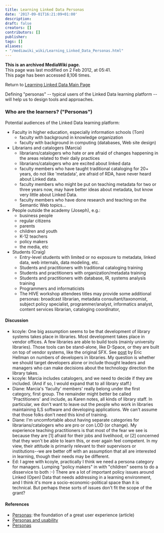 ```yaml
---
title: Learning Linked Data Personas
date: '2017-09-01T16:21:09+01:00'
description: 
draft: false
creators: []
contributors: []
publisher: 
tags: []
aliases:
- "/mediawiki_wiki/Learning_Linked_Data_Personas.html"
---
```


 **This is an archived MediaWiki page.**  
This page was last modified on 2 Feb 2012, at 05:41.  
This page has been accessed 8,106 times.

Return to [Learning Linked Data Main Page](/mediawiki_wiki/Learning_Linked_Data.md)

Defining "personas" -- typical users of the Linked Data learning platform -- will help us to design tools and approaches.

### Who are the learners? ("Personas") 

Potential audiences of the Linked Data learning platform:

- Faculty in higher education, especially information schools (Tom)
  - faculty with background in knowledge organization
  - faculty with background in computing (databases, Web site design)
- Librarians and catalogers (Marcia)
  - librarians/catalogers who hate or are afraid of changes happening in the areas related to their daily practices
  - librarians/catalogers who are excited about linked data
  - faculty members who have taught traditional cataloging for 20+ years, do not like 'metadata', are afraid of RDA, have never heard about Linked data.
  - faculty members who might be put on teaching metadata for two or three years now, may have better ideas about metadata, but know very little about Linked Data.
  - faculty members who have done research and teaching on the Semantic Web topics...
- People outside the academy (Joseph), e.g.:
  - business people
  - regular citizens
  - parents
  - children and youth
  - K-12 teachers
  - policy makers
  - the media, etc
- Students (Craig)
  - Entry-level students with limited or no exposure to metadata, linked data, web internals, data modeling, etc.
  - Students and practitioners with traditional cataloging training
  - Students and practitioners with organization/metadata training
  - Students and practitioners with database, IR, systems analysis training
  - Programmers and informaticists
  - The HIVE workshop attendees titles may provide some additional personas: broadcast librarian, metadata consultant/taxonomist, subject policy specialist, programmer/analyst, informatics analyst, content services librarian, cataloging coordinator,

#### Discussion 

- kcoyle: One big assumption seems to be that development of library systems takes place in libraries. Most development takes place in vendor offices. A few libraries are able to build tools (mainly university libraries). Those tools can be stand-alone, like D-Space, or they are built on top of vendor systems, like the original SFX. See [post](http://go-to-hellman.blogspot.com/2011/02/why-code4-libraries-exist.html) by Eric Hellman on numbers of developers in libraries. My question is whether we should target developers alone or include thought leaders and managers who can make decisions about the technology direction the library takes. 
- kcoyle: Marcia includes catalogers, and we need to decide if they are included. (And if so, I would expand that to all library staff.)
- Diane: Marcia's 'faculty' members' really belong under the first category, first group. The remainder might better be called 'Practitioners' and include, as Karen notes, all kinds of library staff. In particular, we don't want to leave out the people who work in libraries maintaining ILS software and developing applications. We can't assume that those folks don't need this kind of training.
- Diane: I'm uncomfortable about having separate categories for librarians/catalogers who are pro or con LOD (or change). My experience teaching practitioners is that most of the fear we see is because they are [1] afraid for their jobs and livelihood, or [2] concerned that they won't be able to learn this, or ever again feel competent. In my view, their attitude is primarily relevant to their supervisors or institutions--we are better off with an assumption that all are interested in learning, though their needs may be different.
- Ed: I agree with kcoyle, practically I think we need a persona category for managers. Lumping "policy makers" in with "children" seems to do a disservice to both&nbsp;:-) There are a lot of important policy issues around Linked (Open) Data that needs addressing in a learning environment, and I think it's more a socio-economic-political space than it is technical. But perhaps these sorts of issues don't fit the scope of the grant?

#### References 

- [Personas](http://uxmag.com/articles/personas-the-foundation-of-a-great-user-experience): the foundation of a great user experience (article)
- [Personas and usability](http://www.usability.gov/methods/analyze_current/personas.html)
- [Personas](http://www.minervaeurope.org/publications/handbookwebusers/chapter2_4.html)

